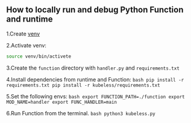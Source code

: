## How to locally run and debug Python Function and runtime

1.Create [venv](https://docs.python.org/3/library/venv.html)

2.Activate venv:
  ```bash
  source venv/bin/activete
  ```
3.Create the `function` directory with `handler.py` and `requirements.txt`

4.Install dependencies from runtime and Function:
    ```bash
    pip install -r requirements.txt
    pip install -r kubeless/requirements.txt
    ```

5.Set the following envs:
    ```bash
    export FUNCTION_PATH=./function
    export MOD_NAME=handler
    export FUNC_HANDLER=main
    ```

6.Run Function from the terminal.
    ```bash
    python3 kubeless.py
    ```

